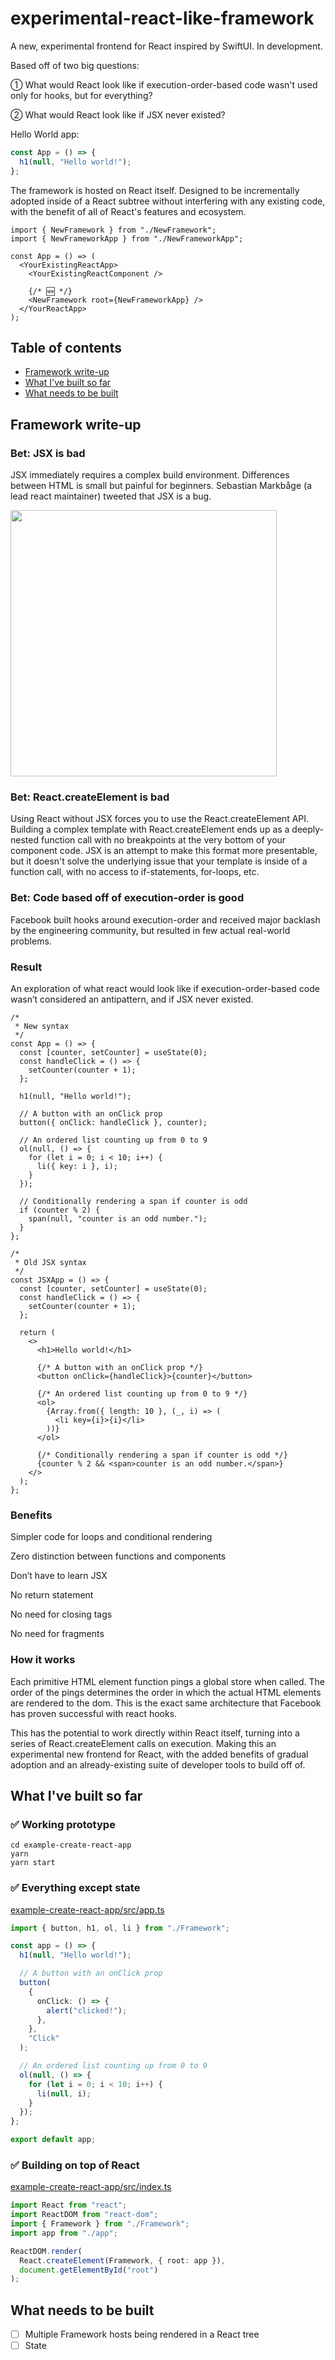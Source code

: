# experimental-react-like-framework

A new, experimental frontend for React inspired by SwiftUI. In development.

Based off of two big questions:

① What would React look like if execution-order-based code wasn't used only for hooks, but for everything?

② What would React look like if JSX never existed?

Hello World app:

```ts
const App = () => {
  h1(null, "Hello world!");
};
```

The framework is hosted on React itself. Designed to be incrementally adopted inside of a React subtree without interfering with any existing code, with the benefit of all of React's features and ecosystem.

```tsx
import { NewFramework } from "./NewFramework";
import { NewFrameworkApp } from "./NewFrameworkApp";

const App = () => (
  <YourExistingReactApp>
    <YourExistingReactComponent />

    {/* 🆕 */}
    <NewFramework root={NewFrameworkApp} />
  </YourReactApp>
);
```

## Table of contents

- [Framework write-up](#framework-write-up)
- [What I've built so far](#what-ive-built-so-far)
- [What needs to be built](#what-needs-to-be-built)

## Framework write-up

### Bet: JSX is bad

JSX immediately requires a complex build environment. Differences between HTML is small but painful for beginners. Sebastian Markbåge (a lead react maintainer) tweeted that JSX is a bug.

<img width="426" src="https://user-images.githubusercontent.com/4934193/85815984-d5ace080-b71e-11ea-9231-8ee97584096b.png">

### Bet: React.createElement is bad

Using React without JSX forces you to use the React.createElement API. Building a complex template with React.createElement ends up as a deeply-nested function call with no breakpoints at the very bottom of your component code. JSX is an attempt to make this format more presentable, but it doesn't solve the underlying issue that your template is inside of a function call, with no access to if-statements, for-loops, etc.

### Bet: Code based off of execution-order is good

Facebook built hooks around execution-order and received major backlash by the engineering community, but resulted in few actual real-world problems.

### Result

An exploration of what react would look like if execution-order-based code wasn’t considered an antipattern, and if JSX never existed.

```tsx
/*
 * New syntax
 */
const App = () => {
  const [counter, setCounter] = useState(0);
  const handleClick = () => {
    setCounter(counter + 1);
  };

  h1(null, "Hello world!");

  // A button with an onClick prop
  button({ onClick: handleClick }, counter);

  // An ordered list counting up from 0 to 9
  ol(null, () => {
    for (let i = 0; i < 10; i++) {
      li({ key: i }, i);
    }
  });

  // Conditionally rendering a span if counter is odd
  if (counter % 2) {
    span(null, "counter is an odd number.");
  }
};

/*
 * Old JSX syntax
 */
const JSXApp = () => {
  const [counter, setCounter] = useState(0);
  const handleClick = () => {
    setCounter(counter + 1);
  };

  return (
    <>
      <h1>Hello world!</h1>

      {/* A button with an onClick prop */}
      <button onClick={handleClick}>{counter}</button>

      {/* An ordered list counting up from 0 to 9 */}
      <ol>
        {Array.from({ length: 10 }, (_, i) => (
          <li key={i}>{i}</li>
        ))}
      </ol>

      {/* Conditionally rendering a span if counter is odd */}
      {counter % 2 && <span>counter is an odd number.</span>}
    </>
  );
};
```

### Benefits

Simpler code for loops and conditional rendering

Zero distinction between functions and components

Don’t have to learn JSX

No return statement

No need for closing tags

No need for fragments

### How it works

Each primitive HTML element function pings a global store when called. The order of the pings determines the order in which the actual HTML elements are rendered to the dom. This is the exact same architecture that Facebook has proven successful with react hooks.

This has the potential to work directly within React itself, turning into a series of React.createElement calls on execution. Making this an experimental new frontend for React, with the added benefits of gradual adoption and an already-existing suite of developer tools to build off of.

## What I've built so far

### ✅ Working prototype

```
cd example-create-react-app
yarn
yarn start
```

### ✅ Everything except state

[example-create-react-app/src/app.ts](example-create-react-app/src/app.ts)

```ts
import { button, h1, ol, li } from "./Framework";

const app = () => {
  h1(null, "Hello world!");

  // A button with an onClick prop
  button(
    {
      onClick: () => {
        alert("clicked!");
      },
    },
    "Click"
  );

  // An ordered list counting up from 0 to 9
  ol(null, () => {
    for (let i = 0; i < 10; i++) {
      li(null, i);
    }
  });
};

export default app;
```

### ✅ Building on top of React

[example-create-react-app/src/index.ts](example-create-react-app/src/index.ts)

```ts
import React from "react";
import ReactDOM from "react-dom";
import { Framework } from "./Framework";
import app from "./app";

ReactDOM.render(
  React.createElement(Framework, { root: app }),
  document.getElementById("root")
);
```

## What needs to be built

- [ ] Multiple Framework hosts being rendered in a React tree
- [ ] State
